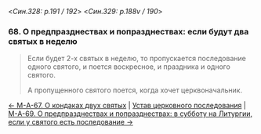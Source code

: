 
<*Син.328: p.191 / 192*>
<*Син.329: p.188v / 190*>

### 68. О предпразднествах и попразднествах: если будут два святых в неделю

> Если будет 2-х святых в неделю, то пропускается последование одного святого, 
> и поется воскресное, и праздника и одного святого.
> 
> А пропущенного святого поется, когда хочет церквоначальник.

[← М-A-67. О кондаках двух святых](m_a_067)
| [Устав церковного последования](README.md)
| [М-A-69. О предпразднествах и попразднествах: в субботу на Литургии, если у святого есть последование →](m_a_069.md)
